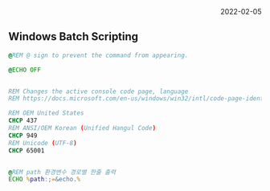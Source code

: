 <p style="text-align: right">2022-02-05</p>

## Windows Batch Scripting

```bat
@REM @ sign to prevent the command from appearing.

@ECHO OFF


REM Changes the active console code page, language
REM https://docs.microsoft.com/en-us/windows/win32/intl/code-page-identifiers

REM OEM United States
CHCP 437
REM ANSI/OEM Korean (Unified Hangul Code)
CHCP 949
REM Unicode (UTF-8)
CHCP 65001


@REM path 환경변수 경로별 한줄 출력
ECHO %path:;=&echo.%
```

